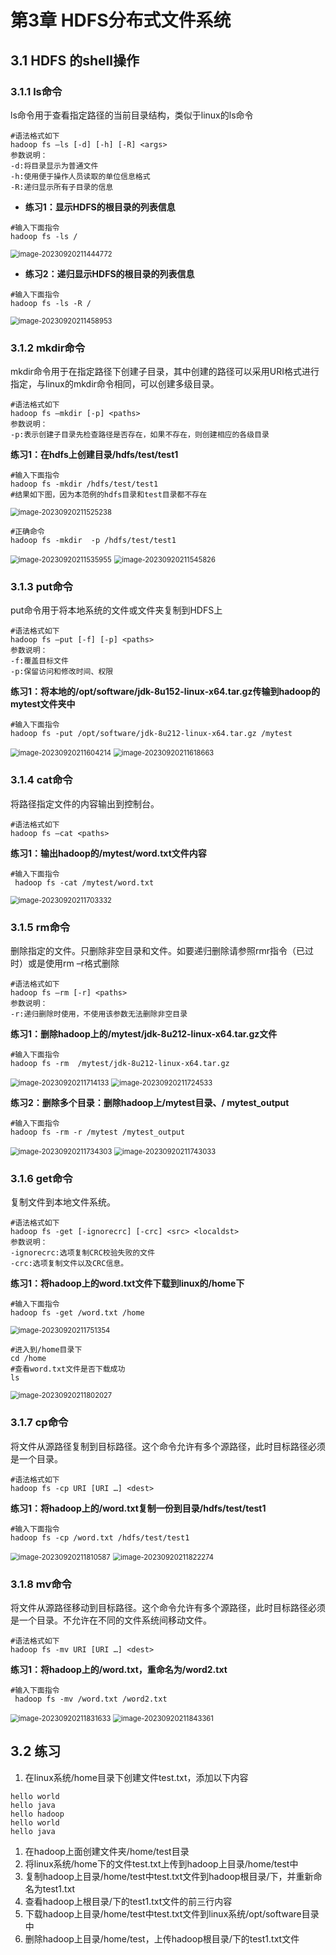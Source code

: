 # 第3章 HDFS分布式文件系统

## 3.1 HDFS 的shell操作

### 3.1.1 ls命令

ls命令用于查看指定路径的当前目录结构，类似于linux的ls命令

```shell
#语法格式如下
hadoop fs –ls [-d] [-h] [-R] <args>
参数说明：
-d:将目录显示为普通文件
-h:使用便于操作人员读取的单位信息格式
-R:递归显示所有子目录的信息
```

- **练习1：显示HDFS的根目录的列表信息**

```shell
#输入下面指令
hadoop fs -ls /
```

<img src="第3章 HDFS分布式文件系统.assets/image-20230920211444772.png" alt="image-20230920211444772" style="zoom:80%;" />

- **练习2：递归显示HDFS的根目录的列表信息**

```shell
#输入下面指令
hadoop fs -ls -R /
```

<img src="第3章 HDFS分布式文件系统.assets/image-20230920211458953.png" alt="image-20230920211458953" style="zoom:80%;" />

### 3.1.2 mkdir命令

mkdir命令用于在指定路径下创建子目录，其中创建的路径可以采用URI格式进行指定，与linux的mkdir命令相同，可以创建多级目录。

```shell
#语法格式如下
hadoop fs –mkdir [-p] <paths>
参数说明：
-p:表示创建子目录先检查路径是否存在，如果不存在，则创建相应的各级目录
```

**练习1：在hdfs上创建目录/hdfs/test/test1**

```shell
#输入下面指令
hadoop fs -mkdir /hdfs/test/test1
#结果如下图，因为本范例的hdfs目录和test目录都不存在
```

<img src="第3章 HDFS分布式文件系统.assets/image-20230920211525238.png" alt="image-20230920211525238" style="zoom:80%;" />

```shell
#正确命令
hadoop fs -mkdir  -p /hdfs/test/test1
```

<img src="第3章 HDFS分布式文件系统.assets/image-20230920211535955.png" alt="image-20230920211535955" style="zoom:80%;" />

<img src="第3章 HDFS分布式文件系统.assets/image-20230920211545826.png" alt="image-20230920211545826" style="zoom:80%;" />

### 3.1.3 put命令

put命令用于将本地系统的文件或文件夹复制到HDFS上

```shell
#语法格式如下
hadoop fs –put [-f] [-p] <paths>
参数说明：
-f:覆盖目标文件
-p:保留访问和修改时间、权限
```

**练习1：将本地的/opt/software/jdk-8u152-linux-x64.tar.gz传输到hadoop的mytest文件夹中**

```shell
#输入下面指令
hadoop fs -put /opt/software/jdk-8u212-linux-x64.tar.gz /mytest
```

<img src="第3章 HDFS分布式文件系统.assets/image-20230920211604214.png" alt="image-20230920211604214" style="zoom:80%;" />

<img src="第3章 HDFS分布式文件系统.assets/image-20230920211618663.png" alt="image-20230920211618663" style="zoom:80%;" />

### 3.1.4 cat命令

将路径指定文件的内容输出到控制台。

```shell
#语法格式如下
hadoop fs –cat <paths>
```

**练习1：输出hadoop的/mytest/word.txt文件内容**

```shell
#输入下面指令
 hadoop fs -cat /mytest/word.txt
```

<img src="第3章 HDFS分布式文件系统.assets/image-20230920211703332.png" alt="image-20230920211703332" style="zoom:80%;" />

### 3.1.5 rm命令

删除指定的文件。只删除非空目录和文件。如要递归删除请参照rmr指令（已过时）或是使用rm –r格式删除

```shell
#语法格式如下
hadoop fs –rm [-r] <paths>
参数说明：
-r:递归删除时使用，不使用该参数无法删除非空目录
```

**练习1：删除hadoop上的/mytest/jdk-8u212-linux-x64.tar.gz文件**

```shell
#输入下面指令
hadoop fs -rm  /mytest/jdk-8u212-linux-x64.tar.gz
```

<img src="第3章 HDFS分布式文件系统.assets/image-20230920211714133.png" alt="image-20230920211714133" style="zoom:80%;" />

<img src="第3章 HDFS分布式文件系统.assets/image-20230920211724533.png" alt="image-20230920211724533" style="zoom:80%;" />

**练习2：删除多个目录：删除hadoop上/mytest目录、/ mytest_output**

```shell
#输入下面指令
hadoop fs -rm -r /mytest /mytest_output
```

<img src="第3章 HDFS分布式文件系统.assets/image-20230920211734303.png" alt="image-20230920211734303" style="zoom:80%;" />

<img src="第3章 HDFS分布式文件系统.assets/image-20230920211743033.png" alt="image-20230920211743033" style="zoom:80%;" />

### 3.1.6 get命令

复制文件到本地文件系统。

```shell
#语法格式如下
hadoop fs -get [-ignorecrc] [-crc] <src> <localdst>
参数说明：
-ignorecrc:选项复制CRC校验失败的文件
-crc:选项复制文件以及CRC信息。
```

**练习1：将hadoop上的word.txt文件下载到linux的/home下**

```shell
#输入下面指令
hadoop fs -get /word.txt /home
```

<img src="第3章 HDFS分布式文件系统.assets/image-20230920211751354.png" alt="image-20230920211751354" style="zoom:80%;" />

```shell
#进入到/home目录下
cd /home
#查看word.txt文件是否下载成功
ls
```

<img src="第3章 HDFS分布式文件系统.assets/image-20230920211802027.png" alt="image-20230920211802027" style="zoom:80%;" />



### 3.1.7 cp命令

将文件从源路径复制到目标路径。这个命令允许有多个源路径，此时目标路径必须是一个目录。

```shell
#语法格式如下
hadoop fs -cp URI [URI …] <dest>
```

**练习1：将hadoop上的/word.txt复制一份到目录/hdfs/test/test1**

```shell
#输入下面指令
hadoop fs -cp /word.txt /hdfs/test/test1
```

<img src="第3章 HDFS分布式文件系统.assets/image-20230920211810587.png" alt="image-20230920211810587" style="zoom:80%;" />

<img src="第3章 HDFS分布式文件系统.assets/image-20230920211822274.png" alt="image-20230920211822274" style="zoom:80%;" />

### 3.1.8 mv命令

将文件从源路径移动到目标路径。这个命令允许有多个源路径，此时目标路径必须是一个目录。不允许在不同的文件系统间移动文件。

```shell
#语法格式如下
hadoop fs -mv URI [URI …] <dest>
```

**练习1：将hadoop上的/word.txt，重命名为/word2.txt**

```shell
#输入下面指令
 hadoop fs -mv /word.txt /word2.txt
```

<img src="第3章 HDFS分布式文件系统.assets/image-20230920211831633.png" alt="image-20230920211831633" style="zoom:80%;" />



<img src="第3章 HDFS分布式文件系统.assets/image-20230920211843361.png" alt="image-20230920211843361" style="zoom:80%;" />

## 3.2 练习

1. 在linux系统/home目录下创建文件test.txt，添加以下内容

```
hello world
hello java
hello hadoop
hello world
hello java
```

1. 在hadoop上面创建文件夹/home/test目录
2. 将linux系统/home下的文件test.txt上传到hadoop上目录/home/test中
3. 复制hadoop上目录/home/test中test.txt文件到hadoop根目录/下，并重新命名为test1.txt
4. 查看hadoop上根目录/下的test1.txt文件的前三行内容
5. 下载hadoop上目录/home/test中test.txt文件到linux系统/opt/software目录中
6. 删除hadoop上目录/home/test，上传hadoop根目录/下的test1.txt文件